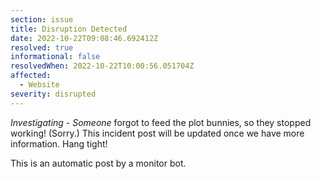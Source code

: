 ```yaml
---
section: issue
title: Disruption Detected
date: 2022-10-22T09:08:46.692412Z
resolved: true
informational: false
resolvedWhen: 2022-10-22T10:00:56.051704Z
affected:
  - Website
severity: disrupted
---
```

*Investigating* - _Someone_ forgot to feed the plot bunnies, so they stopped working! (Sorry.) This incident post will be updated once we have more information. Hang tight!

This is an automatic post by a monitor bot.
        
